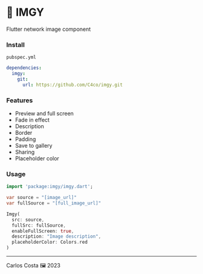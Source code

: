 # 🌇 IMGY

Flutter network image component

### Install

`pubspec.yml`
```yml
dependencies:
  imgy:
    git:
      url: https://github.com/C4co/imgy.git
```

### Features
 - Preview and full screen
 - Fade in effect
 - Description
 - Border
 - Padding
 - Save to gallery
 - Sharing
 - Placeholder color

### Usage

```dart
import 'package:imgy/imgy.dart';

var source = "[image_url]"
var fullSource = "[full_image_url]"

Imgy(
  src: source,
  fullSrc: fullSource,
  enableFullScreen: true,
  description: "Image description",
  placeholderColor: Colors.red
)
```

---

Carlos Costa 🖼 2023
